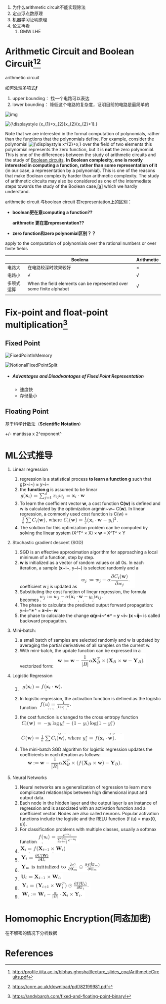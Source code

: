 1. 为什么arithmetic circuit不能实现除法
2. 定点浮点数原理
3. 机器学习证明原理
4. 论文再看
   1. GMW LHE

# Arithmetic Circuit and Boolean Circuit[^1][^3]

arithmetic circuit

如何处理多项式***f***

1. upper bounding： 找一个电路可以表达
2. lower bounding： 降低这个电路的复杂度，证明目前的电路是最简单的

![img](https://upload.wikimedia.org/wikipedia/commons/thumb/6/64/ArithmeticCircuit.svg/258px-ArithmeticCircuit.svg.png)

![{\displaystyle (x_{1}+x_{2})x_{2}(x_{2}+1).}](https://wikimedia.org/api/rest_v1/media/math/render/svg/3f70a28d5f103675236ce2d2deee62f90af49572)

Note that we are interested in the formal computation of polynomials, rather than the functions that the polynomials define. For example, consider the polynomial ![{\displaystyle x^{2}+x;}](https://wikimedia.org/api/rest_v1/media/math/render/svg/a2e5426f10df6e09179046dd046476b4d238d886) over the field of two elements this polynomial represents the zero function, but it is **not** the zero polynomial. This is one of the differences between the study of arithmetic circuits and the study of [Boolean circuits](https://en.wikipedia.org/wiki/Boolean_circuits). **In Boolean complexity, one is mostly interested in computing a function, rather than some representation of it** (in our case, a representation by a polynomial). This is one of the reasons that make Boolean complexity harder than arithmetic complexity. The study of arithmetic circuits may also be considered as one of the intermediate steps towards the study of the Boolean case,[[a\]](https://en.wikipedia.org/wiki/Arithmetic_circuit_complexity#cite_note-1) which we hardly understand.

arithmetic circuit 与boolean circuit 在representation上的区别：

* **boolean更在意computing a function??**

  **arithmetic 更在意representation??**

* **zero function和zero polynomial区别？？**

apply to the computation of polynomials over the rational numbers or over finite fields

|            | Boolena                                                      | Arithmetic |
| ---------- | ------------------------------------------------------------ | ---------- |
| 电路大     | 在电路较深时效果较好                                         | ×          |
| 电路小     | √                                                            | √          |
| 多项式运算 | When the field elements can be represented over some finite alphabet | √          |
|            |                                                              |            |

# Fix-point and float-point multiplication[^2]

## Fixed Point

![FixedPointInMemory](https://andybargh.com/wp-content/uploads/2014/04/FixedPointInMemory.png)

![NotionalFixedPointSplit](https://andybargh.com/wp-content/uploads/2014/04/NotionalFixedPointSplit.png)

* ##### Advantages and Disadvantages of Fixed Point Representation

  * 速度快
  * 存储量小

## Floating Point 

基于科学计数法（**Scientific Notation**）

+/- mantissa x 2^exponent^





# ML公式推导

1. Linear regression

   1. regression is a statistical process **to learn a function g** such that g(x~i~) ≈ y~i~
   2. the **function g** is assumed to be linear![1564643337776](assets/1564643337776.png)
   3. To learn the coefficient vector **w**, a cost function **C(w)** is defined and w is calculated by
      the optimization argmin~w~ C(**w**). In linear regression, a commonly used cost function is C(w) =![1](assets/1564643557355.png)
   4. The solution for this optimization problem can be computed by solving the linear system (X^T^ × X) × **w** = X^T^ × Y

2. Stochastic gradient descent (SGD)

   1. SGD is an effective approximation algorithm for approaching a local minimum of a function, step by step.
   2. **w** is initialized as a vector of random values or all 0s. In each iteration, a sample (**x**~i~, y~i~) is selected randomly and a coefficient w j is updated as ![1564643802248](assets/1564643802248.png)
   3. Substituting the cost function of linear regression, the formula becomes![1564643931383](assets/1564643931383.png)
   4. The phase to calculate the predicted output forward propagation: y~i~^∗^ = **x~i~· w**
   5. the phase to calculate the change **α(y~i~^∗^ − y ~i~ )x ~ij~** is called backward propagation.

3. Mini-batch:

   1. a small batch of samples are selected randomly and w is updated by averaging the partial derivatives of all samples on the current w.
   2. With mini-batch, the update function can be expressed in a vectorized form:![1564644295402](assets/1564644295402.png)

4. Logistic Regression

   1. ![1564644545096](assets/1564644545096.png)

   2. In logistic regression, the activation function is defined as the logistic function ![1564644581437](assets/1564644581437.png)

   3. the cost function is changed to the cross entropy function ![1564644635428](assets/1564644635428.png)

      ![1564644658546](assets/1564644658546.png)

   4. The mini-batch SGD algorithm for logistic regression updates the coefficients in each iteration as follows:![1564644686952](assets/1564644686952.png)

5. Neural Networks

   1. Neural networks are a generalization of regression to learn more complicated relationships between high dimensional input and output data.
   2. Each node in the hidden layer and the output layer is an instance of regression and is associated with an activation function and a coefficient vector. Nodes are also called neurons. Popular activation functions include the logistic and the RELU function (f (u) = max(0, u)).
   3. For classification problems with multiple classes, usually a softmax function ![1564646037231](assets/1564646037231.png)
   4. ![1564646111370](assets/1564646111370.png)
   5. ![1564646129808](assets/1564646129808.png)
   6. ![1564646247757](assets/1564646247757.png)
   7. ![1564646150356](assets/1564646150356.png)
   8. ![1564646179716](assets/1564646179716.png)
   9. ![1564646192232](assets/1564646192232.png)

# Homomophic Encryption(同态加密)

在不解密的情况下分析数据

# References

[^1]: http://profile.iiita.ac.in/bibhas.ghoshal/lecture_slides_coa/ArithmeticCircuits.pdf
[^2]: https://andybargh.com/fixed-and-floating-point-binary/
[^3]: https://core.ac.uk/download/pdf/82199981.pdf